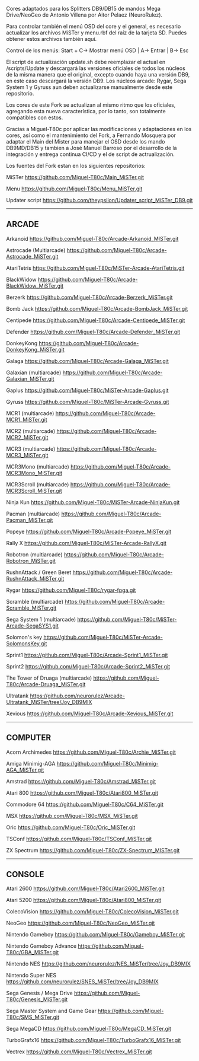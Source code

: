 Cores adaptados para los Splitters DB9/DB15 de mandos Mega Drive/NeoGeo de Antonio Villena por Aitor Pelaez (NeuroRulez).

Para controlar también el menú OSD del core y el general, es necesario actualizar los archivos MiSTer y menu.rbf del raíz 
de la tarjeta SD. Puedes obtener estos archivos también aquí.

Control de los menús: Start + C-> Mostrar menú OSD  |  A-> Entrar  |  B-> Esc

El script de actualización update.sh debe reemplazar el actual en /scripts/Update y descargará las versiones oficiales de todos
los núcleos de la misma manera que el original, excepto cuando haya una versión DB9, en este caso descargará la versión DB9.
Los núcleos arcade: Rygar, Sega System 1 y Gyruss aun deben actualizarse manualmente desde este repositorio.

Los cores de este Fork se actualizan al mismo ritmo que los oficiales, agregando esta nueva característica, por lo tanto, 
son totalmente compatibles con estos.

Gracias a Miguel-T80c por aplicar las modificaciones y adaptaciones en los cores, así como el mantenimiento del Fork,
a Fernando Mosquera por adaptar el Main del Mister para manejar el OSD desde los mando DB9MD/DB15 y tambien a
José Manuel Barroso por el desarrollo de la integración y entrega continua CI/CD y el de script de actrualización.

Los fuentes del Fork estan en los siguientes repositorios:

MiSTer
https://github.com/Miguel-T80c/Main_MiSTer.git

Menu
https://github.com/Miguel-T80c/Menu_MiSTer.git

Updater script
https://github.com/theypsilon/Updater_script_MiSTer_DB9.git

------
ARCADE
------
Arkanoid
https://github.com/Miguel-T80c/Arcade-Arkanoid_MISTer.git

Astrocade (Multiarcade)
https://github.com/Miguel-T80c/Arcade-Astrocade_MiSTer.git

AtariTetris
https://github.com/Miguel-T80c/MiSTer-Arcade-AtariTetris.git

BlackWidow
https://github.com/Miguel-T80c/Arcade-BlackWidow_MiSTer.git

Berzerk
https://github.com/Miguel-T80c/Arcade-Berzerk_MiSTer.git

Bomb Jack
https://github.com/Miguel-T80c/Arcade-BombJack_MiSTer.git

Centipede
https://github.com/Miguel-T80c/Arcade-Centipede_MiSTer.git

Defender
https://github.com/Miguel-T80c/Arcade-Defender_MiSTer.git

DonkeyKong
https://github.com/Miguel-T80c/Arcade-DonkeyKong_MiSTer.git

Galaga
https://github.com/Miguel-T80c/Arcade-Galaga_MiSTer.git

Galaxian (multiarcade)
https://github.com/Miguel-T80c/Arcade-Galaxian_MiSTer.git

Gaplus
https://github.com/Miguel-T80c/MiSTer-Arcade-Gaplus.git

Gyruss
https://github.com/Miguel-T80c/MiSTer-Arcade-Gyruss.git

MCR1 (multiarcade)
https://github.com/Miguel-T80c/Arcade-MCR1_MiSTer.git

MCR2 (multiarcade)
https://github.com/Miguel-T80c/Arcade-MCR2_MiSTer.git

MCR3 (multiarcade)
https://github.com/Miguel-T80c/Arcade-MCR3_MiSTer.git

MCR3Mono (multiarcade)
https://github.com/Miguel-T80c/Arcade-MCR3Mono_MiSTer.git

MCR3Scroll (multiarcade)
https://github.com/Miguel-T80c/Arcade-MCR3Scroll_MiSTer.git

Ninja Kun
https://github.com/Miguel-T80c/MiSTer-Arcade-NinjaKun.git

Pacman (multiarcade)
https://github.com/Miguel-T80c/Arcade-Pacman_MiSTer.git

Popeye
https://github.com/Miguel-T80c/Arcade-Popeye_MiSTer.git

Rally X
https://github.com/Miguel-T80c/MiSTer-Arcade-RallyX.git

Robotron (multiarcade)
https://github.com/Miguel-T80c/Arcade-Robotron_MiSTer.git

RushnAttack / Green Beret
https://github.com/Miguel-T80c/Arcade-RushnAttack_MiSTer.git

Rygar
https://github.com/Miguel-T80c/rygar-fpga.git

Scramble (multiarcade)
https://github.com/Miguel-T80c/Arcade-Scramble_MiSTer.git

Sega System 1 (multiarcade)
https://github.com/Miguel-T80c/MiSTer-Arcade-SegaSYS1.git

Solomon's key
https://github.com/Miguel-T80c/MiSTer-Arcade-SolomonsKey.git

Sprint1
https://github.com/Miguel-T80c/Arcade-Sprint1_MiSTer.git

Sprint2
https://github.com/Miguel-T80c/Arcade-Sprint2_MiSTer.git

The Tower of Druaga (multiarcade)
https://github.com/Miguel-T80c/Arcade-Druaga_MiSTer.git

Ultratank
https://github.com/neurorulez/Arcade-Ultratank_MiSTer/tree/Joy_DB9MIX

Xevious
https://github.com/Miguel-T80c/Arcade-Xevious_MiSTer.git

--------
COMPUTER
--------
Acorn Archimedes
https://github.com/Miguel-T80c/Archie_MiSTer.git

Amiga Minimig-AGA
https://github.com/Miguel-T80c/Minimig-AGA_MiSTer.git

Amstrad
https://github.com/Miguel-T80c/Amstrad_MiSTer.git

Atari 800
https://github.com/Miguel-T80c/Atari800_MiSTer.git

Commodore 64
https://github.com/Miguel-T80c/C64_MiSTer.git

MSX
https://github.com/Miguel-T80c/MSX_MiSTer.git

Oric
https://github.com/Miguel-T80c/Oric_MiSTer.git

TSConf
https://github.com/Miguel-T80c/TSConf_MiSTer.git

ZX Spectrum
https://github.com/Miguel-T80c/ZX-Spectrum_MISTer.git

-------
CONSOLE
-------
Atari 2600
https://github.com/Miguel-T80c/Atari2600_MiSTer.git

Atari 5200
https://github.com/Miguel-T80c/Atari800_MiSTer.git

ColecoVision
https://github.com/Miguel-T80c/ColecoVision_MiSTer.git

NeoGeo
https://github.com/Miguel-T80c/NeoGeo_MiSTer.git

Nintendo Gameboy
https://github.com/Miguel-T80c/Gameboy_MiSTer.git

Nintendo Gameboy Advance
https://github.com/Miguel-T80c/GBA_MiSTer.git

Nintendo NES
https://github.com/neurorulez/NES_MiSTer/tree/Joy_DB9MIX

Nintendo Super NES
https://github.com/neurorulez/SNES_MiSTer/tree/Joy_DB9MIX

Sega Genesis / Mega Drive
https://github.com/Miguel-T80c/Genesis_MiSTer.git

Sega Master System and Game Gear
https://github.com/Miguel-T80c/SMS_MiSTer.git

Sega MegaCD
https://github.com/Miguel-T80c/MegaCD_MiSTer.git

TurboGrafx16
https://github.com/Miguel-T80c/TurboGrafx16_MiSTer.git

Vectrex
https://github.com/Miguel-T80c/Vectrex_MiSTer.git